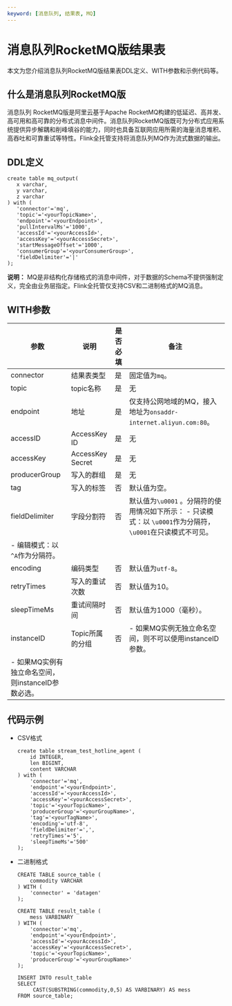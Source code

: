 ```yaml
---
keyword: [消息队列, 结果表, MQ]
---
```


# 消息队列RocketMQ版结果表

本文为您介绍消息队列RocketMQ版结果表DDL定义、WITH参数和示例代码等。

## 什么是消息队列RocketMQ版

消息队列 RocketMQ版是阿里云基于Apache RocketMQ构建的低延迟、高并发、高可用和高可靠的分布式消息中间件。消息队列RocketMQ版既可为分布式应用系统提供异步解耦和削峰填谷的能力，同时也具备互联网应用所需的海量消息堆积、高吞吐和可靠重试等特性。Flink全托管支持将消息队列MQ作为流式数据的输出。

## DDL定义

```
create table mq_output(
   x varchar,
   y varchar,
   z varchar
) with (
   'connector'='mq',
   'topic'='<yourTopicName>',
   'endpoint'='<yourEndpoint>',
   'pullIntervalMs'='1000',
   'accessId'='<yourAccessId>',
   'accessKey'='<yourAccessSecret>',
   'startMessageOffset'='1000',
   'consumerGroup'='<yourConsumerGroup>',
   'fieldDelimiter'='|'
);
```

**说明：** MQ是非结构化存储格式的消息中间件，对于数据的Schema不提供强制定义，完全由业务层指定。Flink全托管仅支持CSV和二进制格式的MQ消息。

## WITH参数

|参数|说明|是否必填|备注|
|--|--|----|--|
|connector|结果表类型|是|固定值为`mq`。|
|topic|topic名称|是|无|
|endpoint|地址|是|仅支持公网地域的MQ，接入地址为`onsaddr-internet.aliyun.com:80`。|
|accessID|AccessKey ID|是|无|
|accessKey|AccessKey Secret|是|无|
|producerGroup|写入的群组|是|无|
|tag|写入的标签|否|默认值为空。|
|fieldDelimiter|字段分割符|否|默认值为`\u0001` 。分隔符的使用情况如下所示： -   只读模式：以 `\u0001`作为分隔符，`\u0001`在只读模式不可见。
-   编辑模式：以`^A`作为分隔符。 |
|encoding|编码类型|否|默认值为`utf-8`。|
|retryTimes|写入的重试次数|否|默认值为10。|
|sleepTimeMs|重试间隔时间|否|默认值为1000（毫秒）。|
|instanceID|Topic所属的分组|否|-   如果MQ实例无独立命名空间，则不可以使用instanceID参数。
-   如果MQ实例有独立命名空间，则instanceID参数必选。 |

## 代码示例

-   CSV格式

    ```
    create table stream_test_hotline_agent (
        id INTEGER,
        len BIGINT,
        content VARCHAR
    ) with (
        'connector'='mq',
        'endpoint'='<yourEndpoint>',
        'accessId'='<yourAccessId>',
        'accessKey'='<yourAccessSecret>',
        'topic'='<yourTopicName>',
        'producerGroup'='<yourGroupName>',
        'tag'='<yourTagName>',
        'encoding'='utf-8',
        'fieldDelimiter'=',',
        'retryTimes'='5',
        'sleepTimeMs'='500'
    );
    ```

-   二进制格式

    ```
    CREATE TABLE source_table (
        commodity VARCHAR
    ) WITH ( 
        'connector' = 'datagen' 
    );
    
    CREATE TABLE result_table (
        mess VARBINARY
    ) WITH (
        'connector'='mq',
        'endpoint'='<yourEndpoint>',
        'accessId'='<yourAccessId>',
        'accessKey'='<yourAccessSecret>',
        'topic'='<yourTopicName>',
        'producerGroup'='<yourGroupName>'
    );
    
    INSERT INTO result_table
    SELECT 
         CAST(SUBSTRING(commodity,0,5) AS VARBINARY) AS mess   
    FROM source_table;
    ```


